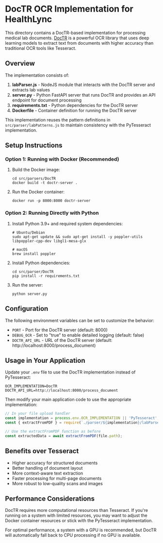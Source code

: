 # DocTR OCR Implementation for HealthLync

This directory contains a DocTR-based implementation for processing medical lab documents. [DocTR](https://github.com/mindee/doctr) is a powerful OCR library that uses deep learning models to extract text from documents with higher accuracy than traditional OCR tools like Tesseract.

## Overview

The implementation consists of:

1. **labParser.js** - NodeJS module that interacts with the DocTR server and extracts lab values
2. **server.py** - Python FastAPI server that runs DocTR and provides an API endpoint for document processing
3. **requirements.txt** - Python dependencies for the DocTR server
4. **Dockerfile** - Container definition for running the DocTR server

This implementation reuses the pattern definitions in `src/parser/labPatterns.js` to maintain consistency with the PyTesseract implementation.

## Setup Instructions

### Option 1: Running with Docker (Recommended)

1. Build the Docker image:
   ```
   cd src/parsers/DocTR
   docker build -t doctr-server .
   ```

2. Run the Docker container:
   ```
   docker run -p 8000:8000 doctr-server
   ```

### Option 2: Running Directly with Python

1. Install Python 3.9+ and required system dependencies:
   ```
   # Ubuntu/Debian
   sudo apt-get update && sudo apt-get install -y poppler-utils libpoppler-cpp-dev libgl1-mesa-glx
   
   # macOS
   brew install poppler
   ```

2. Install Python dependencies:
   ```
   cd src/parser/DocTR
   pip install -r requirements.txt
   ```

3. Run the server:
   ```
   python server.py
   ```

## Configuration

The following environment variables can be set to customize the behavior:

- `PORT` - Port for the DocTR server (default: 8000)
- `DEBUG_OCR` - Set to "true" to enable detailed logging (default: false)
- `DOCTR_API_URL` - URL of the DocTR server (default: http://localhost:8000/process_document)

## Usage in Your Application

Update your `.env` file to use the DocTR implementation instead of PyTesseract:

```
OCR_IMPLEMENTATION=DocTR
DOCTR_API_URL=http://localhost:8000/process_document
```

Then modify your main application code to use the appropriate implementation:

```javascript
// In your file upload handler
const implementation = process.env.OCR_IMPLEMENTATION || 'PyTesseract';
const { extractFromPDF } = require(`./parser/${implementation}/labParser`);

// Use the extractFromPDF function as before
const extractedData = await extractFromPDF(file.path);
```

## Benefits over Tesseract

- Higher accuracy for structured documents
- Better handling of document layout
- More context-aware text extraction
- Faster processing for multi-page documents
- More robust to low-quality scans and images

## Performance Considerations

DocTR requires more computational resources than Tesseract. If you're running on a system with limited resources, you may want to adjust the Docker container resources or stick with the PyTesseract implementation.

For optimal performance, a system with a GPU is recommended, but DocTR will automatically fall back to CPU processing if no GPU is available.